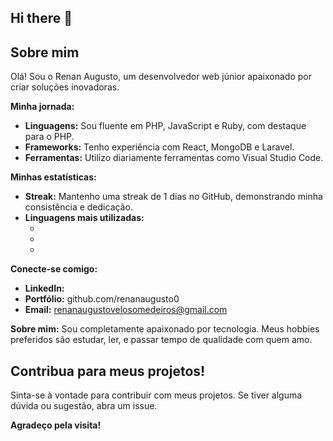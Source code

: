 ## Hi there 👋

<!--
**renanaugusto0/renanaugusto0** is a ✨ _special_ ✨ repository because its `README.md` (this file) appears on your GitHub profile.

Here are some ideas to get you started:

- 🔭 I’m currently working on ...
- 🌱 I’m currently learning ...
- 👯 I’m looking to collaborate on ...
- 🤔 I’m looking for help with ...
- 💬 Ask me about ...
- 📫 How to reach me: ...
- 😄 Pronouns: ...
- ⚡ Fun fact: ...
-->
##  Sobre mim

Olá! Sou o Renan Augusto, um desenvolvedor web júnior apaixonado por criar soluções inovadoras. ‍

**Minha jornada:**
* **Linguagens:** Sou fluente em PHP, JavaScript e Ruby, com destaque para o PHP.
* **Frameworks:** Tenho experiência com React, MongoDB e Laravel.
* **Ferramentas:** Utilizo diariamente ferramentas como Visual Studio Code.

**Minhas estatísticas:**
* **Streak:**  Mantenho uma streak de 1 dias no GitHub, demonstrando minha consistência e dedicação.
* **Linguagens mais utilizadas:** 
    * [PHP]: [60]%
    * [Ruby]: [30]%
    * [JavaScript]: [10]%


**Conecte-se comigo:**
* **LinkedIn:** 
* **Portfólio:** github.com/renanaugusto0
* **Email:** renanaugustovelosomedeiros@gmail.com

**Sobre mim:**
Sou completamente apaixonado por tecnologia. Meus hobbies preferidos são estudar, ler, e passar tempo de qualidade com quem amo.

##  Contribua para meus projetos!
Sinta-se à vontade para contribuir com meus projetos. Se tiver alguma dúvida ou sugestão, abra um issue.

**Agradeço pela visita!**



